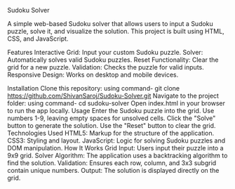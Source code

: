 Sudoku Solver

A simple web-based Sudoku solver that allows users to input a Sudoku puzzle, solve it, and visualize the solution. This project is built using HTML, CSS, and JavaScript.

Features
Interactive Grid: Input your custom Sudoku puzzle.
Solver: Automatically solves valid Sudoku puzzles.
Reset Functionality: Clear the grid for a new puzzle.
Validation: Checks the puzzle for valid inputs.
Responsive Design: Works on desktop and mobile devices.

Installation
Clone this repository:
using command-
git clone https://github.com/ShivanSaroj/Sudoku-Solver.git
Navigate to the project folder:
using command-
cd sudoku-solver
Open index.html in your browser to run the app locally.
Usage
Enter the Sudoku puzzle into the grid. Use numbers 1-9, leaving empty spaces for unsolved cells.
Click the "Solve" button to generate the solution.
Use the "Reset" button to clear the grid.
Technologies Used
HTML5: Markup for the structure of the application.
CSS3: Styling and layout.
JavaScript: Logic for solving Sudoku puzzles and DOM manipulation.
How It Works
Grid Input: Users input their puzzle into a 9x9 grid.
Solver Algorithm: The application uses a backtracking algorithm to find the solution.
Validation: Ensures each row, column, and 3x3 subgrid contain unique numbers.
Output: The solution is displayed directly on the grid.

